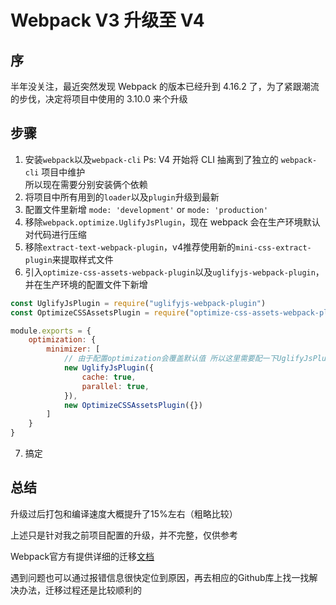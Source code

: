 # Webpack V3 升级至 V4
## 序
半年没关注，最近突然发现 Webpack 的版本已经升到 4.16.2 了，为了紧跟潮流的步伐，决定将项目中使用的 3.10.0 来个升级

## 步骤
1. 安装`webpack`以及`webpack-cli` Ps: V4 开始将 CLI 抽离到了独立的 `webpack-cli` 项目中维护  
所以现在需要分别安装俩个依赖
2. 将项目中所有用到的`loader`以及`plugin`升级到最新
3. 配置文件里新增 `mode: 'development'` or `mode: 'production'`
4. 移除`webpack.optimize.UglifyJsPlugin`，现在 webpack 会在生产环境默认对代码进行压缩
5. 移除`extract-text-webpack-plugin`，v4推荐使用新的`mini-css-extract-plugin`来提取样式文件
6. 引入`optimize-css-assets-webpack-plugin`以及`uglifyjs-webpack-plugin`，并在生产环境的配置文件下新增

```js
const UglifyJsPlugin = require("uglifyjs-webpack-plugin")
const OptimizeCSSAssetsPlugin = require("optimize-css-assets-webpack-plugin")

module.exports = {
	optimization: {
		minimizer: [
			// 由于配置optimization会覆盖默认值 所以这里需要配一下UglifyJsPlugin
			new UglifyJsPlugin({
				cache: true,
				parallel: true,
			}),
			new OptimizeCSSAssetsPlugin({})
		]
	}
}
```
7. 搞定

## 总结
升级过后打包和编译速度大概提升了15%左右（粗略比较）

上述只是针对我之前项目配置的升级，并不完整，仅供参考

Webpack官方有提供详细的迁移[文档](https://webpack.js.org/migrate/4/)

遇到问题也可以通过报错信息很快定位到原因，再去相应的Github库上找一找解决办法，迁移过程还是比较顺利的
